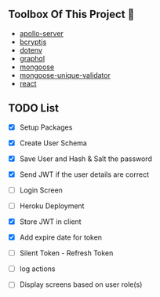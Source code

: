 
## Toolbox Of This Project 🧰 
- [apollo-server](https://github.com/apollographql/apollo-server#readme)
- [bcryptjs](https://github.com/dcodeIO/bcrypt.js#readme)
- [dotenv](https://github.com/motdotla/dotenv#readme)
- [graphql](https://github.com/graphql/graphql-js)
- [mongoose](https://github.com/Automattic/mongoose)
- [mongoose-unique-validator](https://github.com/blakehaswell/mongoose-unique-validator#readme)
- [react](https://tr.reactjs.org/)

## TODO List
- [x] Setup Packages
- [x] Create User Schema
- [x] Save User and Hash & Salt the password
- [x] Send JWT if the user details are correct
- [ ] Login Screen
- [ ] Heroku Deployment
- [x] Store JWT in client
- [x] Add expire date for token
- [ ] Silent Token - Refresh Token
- [ ] log actions
- [ ] Display screens based on user role(s)







